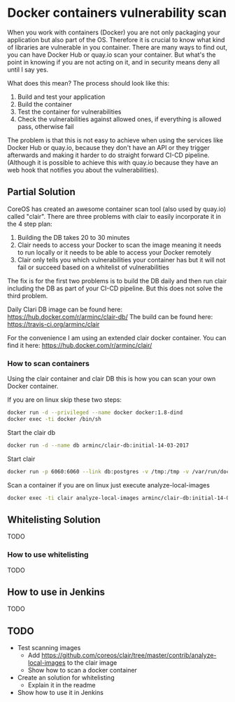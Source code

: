 # Docker containers vulnerability scan

When you work with containers (Docker) you are not only packaging your application but also part of the OS. Therefore it is crucial to know what kind of libraries are vulnerable in you container. There are many ways to find out, you can have Docker Hub or quay.io scan your container. But what's the point in knowing if you are not acting on it, and in security means deny all until I say yes.

What does this mean? The process should look like this:

1. Build and test your application
1. Build the container
1. Test the container for vulnerabilities
1. Check the vulnerabilities against allowed ones, if everything is allowed pass, otherwise fail

The problem is that this is not easy to achieve when using the services like Docker Hub or quay.io, because they don't have an API or they trigger afterwards and making it harder to do straight forward CI-CD pipeline. (Although it is possible to achieve this with quay.io because they have an web hook that notifies you about the vulnerabilities).

## Partial Solution

CoreOS has created an awesome container scan tool (also used by quay.io) called "clair". There are three problems with clair to easily incorporate it in the 4 step plan:

1. Building the DB takes 20 to 30 minutes
1. Clair needs to access your Docker to scan the image meaning it needs to run locally or it needs to be able to access your Docker remotely
1. Clair only tells you which vulnerabilities your container has but it will not fail or succeed based on a whitelist of vulnerabilities

The fix is for the first two problems is to build the DB daily and then run clair including the DB as part of your CI-CD pipeline. But this does not solve the third problem.

Daily Clari DB image can be found here: https://hub.docker.com/r/arminc/clair-db/
The build can be found here: https://travis-ci.org/arminc/clair

For the convenience I am using an extended clair docker container.
You can find it here: https://hub.docker.com/r/arminc/clair/

### How to scan containers

Using the clair container and clair DB this is how you can scan your own Docker container.

If you are on linux skip these two steps:

```bash
docker run -d --privileged --name docker docker:1.8-dind
docker exec -ti docker /bin/sh
```

Start the clair db

```bash
docker run -d --name db arminc/clair-db:initial-14-03-2017
```

Start clair

```bash
docker run -p 6060:6060 --link db:postgres -v /tmp:/tmp -v /var/run/docker.sock:/var/run/docker.sock -d --name clair arminc/clair:v2.0.0-rc.0
```

Scan a container if you are on linux just execute analyze-local-images

```bash
docker exec -ti clair analyze-local-images arminc/clair-db:initial-14-03-2017
```


## Whitelisting Solution

TODO

### How to use whitelisting

TODO

## How to use in Jenkins

TODO

## TODO

* Test scanning images
  * Add https://github.com/coreos/clair/tree/master/contrib/analyze-local-images to the clair image
  * Show how to scan a docker container
* Create an solution for whitelisting
  * Explain it in the readme
* Show how to use it in Jenkins